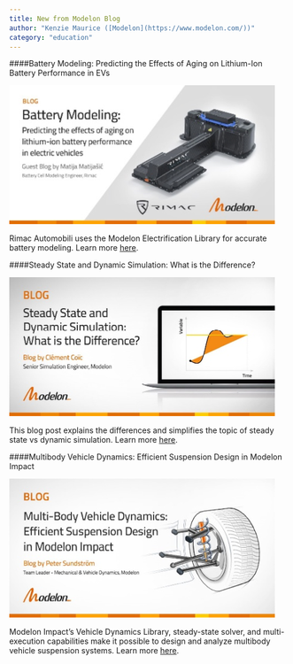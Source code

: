 ```yaml
---
title: New from Modelon Blog
author: "Kenzie Maurice ([Modelon](https://www.modelon.com/))"
category: "education"
---
```




####Battery Modeling: Predicting the Effects of Aging on Lithium-Ion Battery Performance in EVs

![Modelon battery](mbat.png)
 
Rimac Automobili uses the Modelon Electrification Library for accurate battery modeling. Learn more [here](https://www.modelon.com/battery-modeling-electric-vehicles-rimac/).

####Steady State and Dynamic Simulation: What is the Difference?

![Modelon steady state](mss.png)
 
This blog post explains the differences and simplifies the topic of steady state vs dynamic simulation. Learn more [here](https://www.modelon.com/steady-state-and-dynamic-simulation-what-is-the-difference/). 

####Multibody Vehicle Dynamics: Efficient Suspension Design in Modelon Impact

![Modelon multibody](mmb.png)
 
Modelon Impact’s Vehicle Dynamics Library, steady-state solver, and multi-execution capabilities make it possible to design and analyze multibody vehicle suspension systems. Learn more [here](https://www.modelon.com/multibody-vehicle-dynamics-suspension-design-in-modelon-impact/). 

